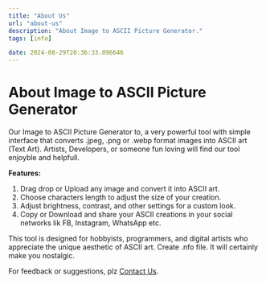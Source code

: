 ```yaml
---
title: "About Us"
url: "about-us"
description: "About Image to ASCII Picture Generator."
tags: [info]

date: 2024-08-29T20:36:33.896646
---
```


# About Image to ASCII Picture Generator

Our Image to ASCII Picture Generator to, a very powerful tool with simple interface that converts .jpeg, .png or .webp format images into ASCII art (Text Art). Artists, Developers, or someone fun loving will find our tool enjoyble and helpfull.


**Features:**
1. Drag drop or Upload any image and convert it into ASCII art.
2. Choose characters length to adjust the size of your creation.
3. Adjust brightness, contrast, and other settings for a custom look.
4. Copy or Download and share your ASCII creations in your social networks lik FB, Instagram, WhatsApp etc.

This tool is designed for hobbyists, programmers, and digital artists who appreciate the unique aesthetic of ASCII art. Create .nfo file. It will certainly make you nostalgic.

For feedback or suggestions, plz [Contact Us](/contact-us).


